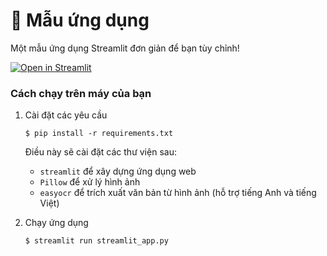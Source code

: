 # 🎈 Mẫu ứng dụng

Một mẫu ứng dụng Streamlit đơn giản để bạn tùy chỉnh!

[![Open in Streamlit](https://static.streamlit.io/badges/streamlit_badge_black_white.svg)](https://blank-app-template.streamlit.app/)

### Cách chạy trên máy của bạn

1. Cài đặt các yêu cầu

   ```
   $ pip install -r requirements.txt
   ```

   Điều này sẽ cài đặt các thư viện sau:
   - `streamlit` để xây dựng ứng dụng web
   - `Pillow` để xử lý hình ảnh
   - `easyocr` để trích xuất văn bản từ hình ảnh (hỗ trợ tiếng Anh và tiếng Việt)

2. Chạy ứng dụng

   ```
   $ streamlit run streamlit_app.py
   ```
